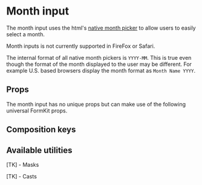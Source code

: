 # Month input

The month input uses the html's [native month picker](https://developer.mozilla.org/en-US/docs/Web/HTML/Element/input/month) to allow users to easily
select a month.

<callout type="danger">
Month inputs is not currently supported in FireFox or Safari.
</callout>

<example
  name="Month input"
  file="/_content/examples/month/month"
  langs="vue">
</example>

<callout type="warning">
The internal format of all native month pickers is <code>YYYY-MM</code>. This is true
even though the format of the month displayed to the user may be different. For example U.S. based browsers display the month format as <code>Month Name YYYY</code>.
</callout>

## Props

The month input has no unique props but can make use of the following universal
FormKit props.

<reference-table>
</reference-table>

## Composition keys

<reference-table type="compositionKeys" primary="composition-key">
</reference-table>

## Available utilities

[TK] - Masks

[TK] - Casts
